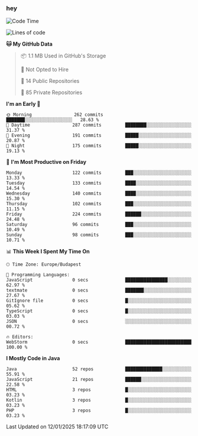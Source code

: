 ### hey

<!--START_SECTION:waka-->
![Code Time](http://img.shields.io/badge/Code%20Time-1%2C040%20hrs%2018%20mins-blue)

![Lines of code](https://img.shields.io/badge/From%20Hello%20World%20I%27ve%20Written-1.7%20million%20lines%20of%20code-blue)

**🐱 My GitHub Data** 

> 📦 1.1 MB Used in GitHub's Storage 
 > 
> 🚫 Not Opted to Hire
 > 
> 📜 14 Public Repositories 
 > 
> 🔑 85 Private Repositories 
 > 
**I'm an Early 🐤** 

```text
🌞 Morning                262 commits         ███████░░░░░░░░░░░░░░░░░░   28.63 % 
🌆 Daytime                287 commits         ████████░░░░░░░░░░░░░░░░░   31.37 % 
🌃 Evening                191 commits         █████░░░░░░░░░░░░░░░░░░░░   20.87 % 
🌙 Night                  175 commits         █████░░░░░░░░░░░░░░░░░░░░   19.13 % 
```
📅 **I'm Most Productive on Friday** 

```text
Monday                   122 commits         ███░░░░░░░░░░░░░░░░░░░░░░   13.33 % 
Tuesday                  133 commits         ████░░░░░░░░░░░░░░░░░░░░░   14.54 % 
Wednesday                140 commits         ████░░░░░░░░░░░░░░░░░░░░░   15.30 % 
Thursday                 102 commits         ███░░░░░░░░░░░░░░░░░░░░░░   11.15 % 
Friday                   224 commits         ██████░░░░░░░░░░░░░░░░░░░   24.48 % 
Saturday                 96 commits          ███░░░░░░░░░░░░░░░░░░░░░░   10.49 % 
Sunday                   98 commits          ███░░░░░░░░░░░░░░░░░░░░░░   10.71 % 
```


📊 **This Week I Spent My Time On** 

```text
🕑︎ Time Zone: Europe/Budapest

💬 Programming Languages: 
JavaScript               0 secs              ████████████████░░░░░░░░░   62.97 % 
textmate                 0 secs              ███████░░░░░░░░░░░░░░░░░░   27.67 % 
GitIgnore file           0 secs              █░░░░░░░░░░░░░░░░░░░░░░░░   05.62 % 
TypeScript               0 secs              █░░░░░░░░░░░░░░░░░░░░░░░░   03.03 % 
JSON                     0 secs              ░░░░░░░░░░░░░░░░░░░░░░░░░   00.72 % 

🔥 Editors: 
WebStorm                 0 secs              █████████████████████████   100.00 % 
```

**I Mostly Code in Java** 

```text
Java                     52 repos            ██████████████░░░░░░░░░░░   55.91 % 
JavaScript               21 repos            ██████░░░░░░░░░░░░░░░░░░░   22.58 % 
HTML                     3 repos             █░░░░░░░░░░░░░░░░░░░░░░░░   03.23 % 
Kotlin                   3 repos             █░░░░░░░░░░░░░░░░░░░░░░░░   03.23 % 
PHP                      3 repos             █░░░░░░░░░░░░░░░░░░░░░░░░   03.23 % 
```




 Last Updated on 12/01/2025 18:17:09 UTC
<!--END_SECTION:waka-->
